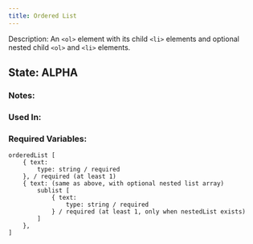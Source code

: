 ```yaml
---
title: Ordered List
---
```

Description: An `<ol>`  element with its child `<li>` elements and optional nested child `<ol>` and `<li>` elements.

## State: ALPHA

### Notes:

### Used In:

### Required Variables:
~~~
orderedList [
    { text:
        type: string / required
    }, / required (at least 1)
    { text: (same as above, with optional nested list array)
        sublist [
            { text:
                type: string / required
            } / required (at least 1, only when nestedList exists)
        ]
    },
]
~~~

